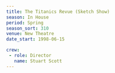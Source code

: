 ```yaml
---
title: The Titanics Revue (Sketch Show)
season: In House
period: Spring
season_sort: 310
venue: New Theatre
date_start: 1998-06-15

crew:
 - role: Director
   name: Stuart Scott
---
```



